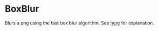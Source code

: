 # BoxBlur
Blurs a png using the fast box blur algorithm.
See [here](http://web.archive.org/web/20030801220134/http://www.acm.uiuc.edu/siggraph/workshops/wjarosz_convolution_2001.pdf "wjarosz_convolution_2001")
for explanation.
